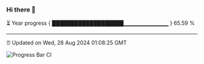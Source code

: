 ### Hi there 👋

⏳ Year progress { ███████████████████▁▁▁▁▁▁▁▁▁▁▁ } 65.59 %

---

⏰ Updated on Wed, 28 Aug 2024 01:08:25 GMT

![Progress Bar CI](https://github.com/JuvenileQ/Progress-Bar-CI/workflows/main/badge.svg)
